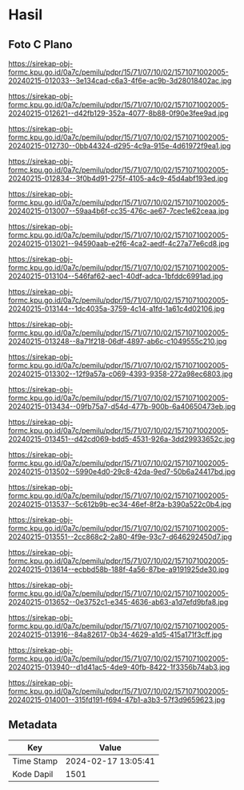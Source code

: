 # Hasil

## Foto C Plano

https://sirekap-obj-formc.kpu.go.id/0a7c/pemilu/pdpr/15/71/07/10/02/1571071002005-20240215-012033--3e134cad-c6a3-4f6e-ac9b-3d28018402ac.jpg

https://sirekap-obj-formc.kpu.go.id/0a7c/pemilu/pdpr/15/71/07/10/02/1571071002005-20240215-012621--d42fb129-352a-4077-8b88-0f90e3fee9ad.jpg

https://sirekap-obj-formc.kpu.go.id/0a7c/pemilu/pdpr/15/71/07/10/02/1571071002005-20240215-012730--0bb44324-d295-4c9a-915e-4d61972f9ea1.jpg

https://sirekap-obj-formc.kpu.go.id/0a7c/pemilu/pdpr/15/71/07/10/02/1571071002005-20240215-012834--3f0b4d91-275f-4105-a4c9-45d4abf193ed.jpg

https://sirekap-obj-formc.kpu.go.id/0a7c/pemilu/pdpr/15/71/07/10/02/1571071002005-20240215-013007--59aa4b6f-cc35-476c-ae67-7cec1e62ceaa.jpg

https://sirekap-obj-formc.kpu.go.id/0a7c/pemilu/pdpr/15/71/07/10/02/1571071002005-20240215-013021--94590aab-e2f6-4ca2-aedf-4c27a77e6cd8.jpg

https://sirekap-obj-formc.kpu.go.id/0a7c/pemilu/pdpr/15/71/07/10/02/1571071002005-20240215-013104--546faf62-aec1-40df-adca-1bfddc6991ad.jpg

https://sirekap-obj-formc.kpu.go.id/0a7c/pemilu/pdpr/15/71/07/10/02/1571071002005-20240215-013144--1dc4035a-3759-4c14-a1fd-1a61c4d02106.jpg

https://sirekap-obj-formc.kpu.go.id/0a7c/pemilu/pdpr/15/71/07/10/02/1571071002005-20240215-013248--8a71f218-06df-4897-ab6c-c1049555c210.jpg

https://sirekap-obj-formc.kpu.go.id/0a7c/pemilu/pdpr/15/71/07/10/02/1571071002005-20240215-013302--12f9a57a-c069-4393-9358-272a98ec6803.jpg

https://sirekap-obj-formc.kpu.go.id/0a7c/pemilu/pdpr/15/71/07/10/02/1571071002005-20240215-013434--09fb75a7-d54d-477b-900b-6a40650473eb.jpg

https://sirekap-obj-formc.kpu.go.id/0a7c/pemilu/pdpr/15/71/07/10/02/1571071002005-20240215-013451--d42cd069-bdd5-4531-926a-3dd29933652c.jpg

https://sirekap-obj-formc.kpu.go.id/0a7c/pemilu/pdpr/15/71/07/10/02/1571071002005-20240215-013502--5990e4d0-29c8-42da-9ed7-50b6a24417bd.jpg

https://sirekap-obj-formc.kpu.go.id/0a7c/pemilu/pdpr/15/71/07/10/02/1571071002005-20240215-013537--5c612b9b-ec34-46ef-8f2a-b390a522c0b4.jpg

https://sirekap-obj-formc.kpu.go.id/0a7c/pemilu/pdpr/15/71/07/10/02/1571071002005-20240215-013551--2cc868c2-2a80-4f9e-93c7-d646292450d7.jpg

https://sirekap-obj-formc.kpu.go.id/0a7c/pemilu/pdpr/15/71/07/10/02/1571071002005-20240215-013614--ecbbd58b-188f-4a56-87be-a9191925de30.jpg

https://sirekap-obj-formc.kpu.go.id/0a7c/pemilu/pdpr/15/71/07/10/02/1571071002005-20240215-013652--0e3752c1-e345-4636-ab63-a1d7efd9bfa8.jpg

https://sirekap-obj-formc.kpu.go.id/0a7c/pemilu/pdpr/15/71/07/10/02/1571071002005-20240215-013916--84a82617-0b34-4629-a1d5-415a171f3cff.jpg

https://sirekap-obj-formc.kpu.go.id/0a7c/pemilu/pdpr/15/71/07/10/02/1571071002005-20240215-013940--d1d41ac5-4de9-40fb-8422-1f3356b74ab3.jpg

https://sirekap-obj-formc.kpu.go.id/0a7c/pemilu/pdpr/15/71/07/10/02/1571071002005-20240215-014001--315fd191-f694-47b1-a3b3-57f3d9659623.jpg


## Metadata

| Key        | Value               |
| ---------- | ------------------- |
| Time Stamp | 2024-02-17 13:05:41 |
| Kode Dapil | 1501                |




